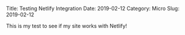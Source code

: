 Title: Testing Netlify Integration
Date: 2019-02-12
Category: Micro
Slug: 2019-02-12

This is my test to see if my site works with Netlify!

